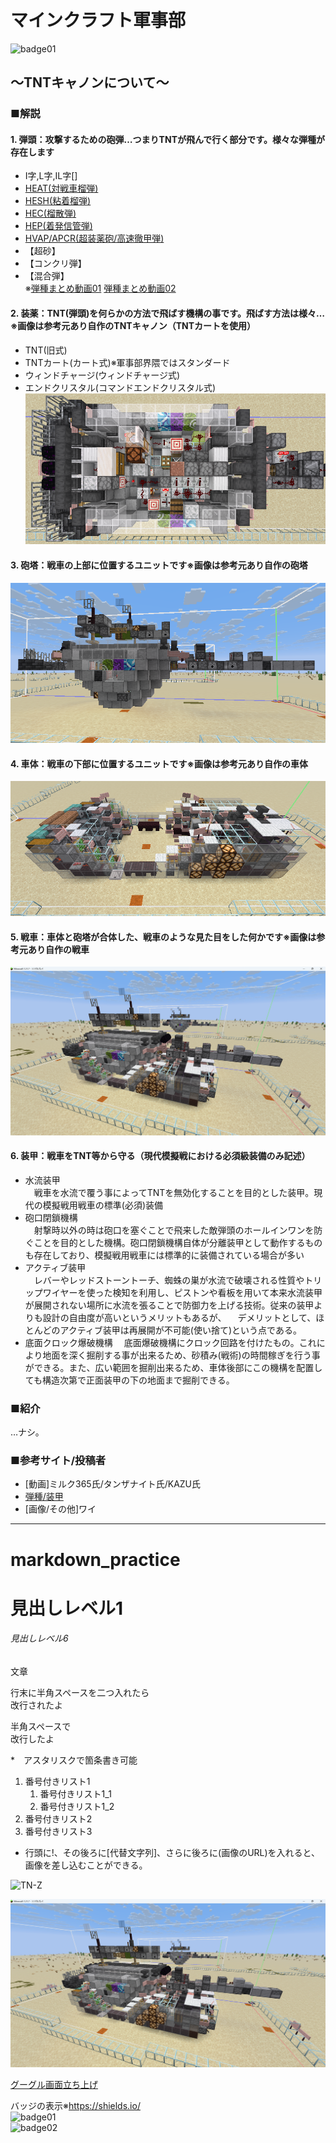 # マインクラフト軍事部
![badge01](https://img.shields.io/badge/Mineclraft-ver,1.21.7時点-skyblue)  
## ～TNTキャノンについて～

### ■解説

#### 1. 弾頭：攻撃するための砲弾…つまりTNTが飛んで行く部分です。様々な弾種が存在します  
* I字,L字,IL字[]
* [HEAT(対戦車榴弾)](https://www.youtube.com/watch?v=HuCkfh0knd4&t=6s)
* [HESH(粘着榴弾)](https://www.youtube.com/watch?v=ZHU3cxNI48s)
* [HEC(榴散弾)](https://www.youtube.com/watch?v=cNUUnyt7rk8)
* [HEP(着発信管弾)](https://www.youtube.com/watch?v=glxfPbnCYcs)
* [HVAP/APCR(超装薬砲/高速徹甲弾)](https://www.youtube.com/watch?v=XMSiuTtj49g&t=1s)
* 【超砂】
* 【コンクリ弾】
* 【混合弾】  
※[弾種まとめ動画01](https://www.youtube.com/watch?v=A05fzHROlh0)
[弾種まとめ動画02](https://www.youtube.com/watch?v=GKuxvRXwDV8)

#### 2. 装薬：TNT(弾頭)を何らかの方法で飛ばす機構の事です。飛ばす方法は様々…※画像は参考元あり自作のTNTキャノン（TNTカートを使用）  
* TNT(旧式)
* TNTカート(カート式)※軍事部界隈ではスタンダード
* ウィンドチャージ(ウィンドチャージ式)
* エンドクリスタル(コマンドエンドクリスタル式)  
![turret-IN](https://raw.githubusercontent.com/Emedia39/markdown_practice/refs/heads/main/images/Mineclraft_turret-IN.png)

#### 3. 砲塔：戦車の上部に位置するユニットです※画像は参考元あり自作の砲塔  
![turret-OUT](https://raw.githubusercontent.com/Emedia39/markdown_practice/refs/heads/main/images/Mineclraft_turret-OUT.png)

#### 4. 車体：戦車の下部に位置するユニットです※画像は参考元あり自作の車体  
![car body-OUT](https://raw.githubusercontent.com/Emedia39/markdown_practice/refs/heads/main/images/Mineclraft_car%20body-OUT.png)

#### 5. 戦車：車体と砲塔が合体した、戦車のような見た目をした何かです※画像は参考元あり自作の戦車    
![Tank](https://github.com/Emedia39/markdown_practice/blob/main/images/%E3%82%B9%E3%82%AF%E3%83%AA%E3%83%BC%E3%83%B3%E3%82%B7%E3%83%A7%E3%83%83%E3%83%88%202025-07-01%20074738.png)

#### 6. 装甲：戦車をTNT等から守る（現代模擬戦における必須級装備のみ記述）  
* 水流装甲  
　戦車を水流で覆う事によってTNTを無効化することを目的とした装甲。現代の模擬戦用戦車の標準(必須)装備
* 砲口閉鎖機構  
　射撃時以外の時は砲口を塞ぐことで飛来した敵弾頭のホールインワンを防ぐことを目的とした機構。砲口閉鎖機構自体が分離装甲として動作するものも存在しており、模擬戦用戦車には標準的に装備されている場合が多い
* アクティブ装甲  
　レバーやレッドストーントーチ、蜘蛛の巣が水流で破壊される性質やトリップワイヤーを使った検知を利用し、ピストンや看板を用いて本来水流装甲が展開されない場所に水流を張ることで防御力を上げる技術。従来の装甲よりも設計の自由度が高いというメリットもあるが、
　デメリットとして、ほとんどのアクティブ装甲は再展開が不可能(使い捨て)という点である。
* 底面クロック爆破機構
　底面爆破機構にクロック回路を付けたもの。これにより地面を深く掘削する事が出来るため、砂積み(戦術)の時間稼ぎを行う事ができる。また、広い範囲を掘削出来るため、車体後部にこの機構を配置しても構造次第で正面装甲の下の地面まで掘削できる。

### ■紹介
…ナシ。

### ■参考サイト/投稿者
* [動画]ミルク365氏/タンザナイト氏/KAZU氏
* [弾種/装甲](https://seesaawiki.jp/minecraft-tank-battle/d/%CC%CF%B5%BC%C0%EF%CD%D1%B8%EC%BC%AD%C5%B5)
* [画像/その他]ワイ


---


# markdown_practice

# 見出しレベル1

###### 見出しレベル6

文章

行末に半角スペースを二つ入れたら  
改行されたよ

半角スペースで  
改行したよ

*　アスタリスクで箇条書き可能

1. 番号付きリスト1
    1. 番号付きリスト1_1
    1. 番号付きリスト1_2
1. 番号付きリスト2
1. 番号付きリスト3

* 行頭に!、その後ろに[代替文字列]、さらに後ろに(画像のURL)を入れると、画像を差し込むことができる。

![TN-Z](https://images.app.goo.gl/1HZwYGXUFcuprSjYA)

![E](https://raw.githubusercontent.com/Emedia39/markdown_practice/refs/heads/main/images/%E3%82%B9%E3%82%AF%E3%83%AA%E3%83%BC%E3%83%B3%E3%82%B7%E3%83%A7%E3%83%83%E3%83%88%202025-07-01%20074738.png)

[グーグル画面立ち上げ](https://www.google.com/)

バッジの表示※https://shields.io/  
![badge01](https://img.shields.io/badge/i_like-戦車-skyblue)  
![badge02](https://img.shields.io/badge/just%20the%20message-8A2BE2)


